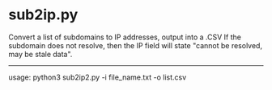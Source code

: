 # sub2ip.py
Convert a list of subdomains to IP addresses, output into a .CSV If the subdomain does not resolve, then the IP field will state "cannot be resolved, may be stale data".


---
usage: python3 sub2ip2.py -i file_name.txt -o list.csv
